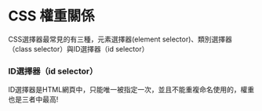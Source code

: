 # CSS 權重關係

CSS選擇器最常見的有三種，元素選擇器\(element selector\)、類別選擇器（class selector）與ID選擇器（id selector）

### ID選擇器（id selector）

ID選擇器是HTML網頁中，只能唯一被指定一次，並且不能重複命名使用的，權重也是三者中最高!



